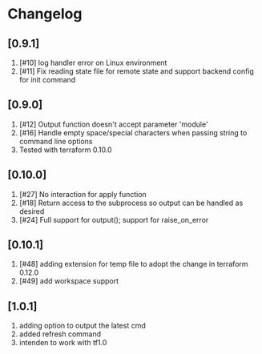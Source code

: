 # Changelog
## [0.9.1]
1. [#10] log handler error on Linux environment
1. [#11] Fix reading state file for remote state and support backend config for
         init command

## [0.9.0]
1. [#12] Output function doesn't accept parameter 'module'
1. [#16] Handle empty space/special characters when passing string to command line options
1. Tested with terraform 0.10.0

## [0.10.0]
1. [#27] No interaction for apply function
1. [#18] Return access to the subprocess so output can be handled as desired
1. [#24] Full support for output(); support for raise_on_error

## [0.10.1]
1. [#48] adding extension for temp file to adopt the change in terraform 0.12.0
1. [#49] add workspace support

## [1.0.1]
1. adding option to output the latest cmd
1. added refresh command
1. intenden to work with tf1.0